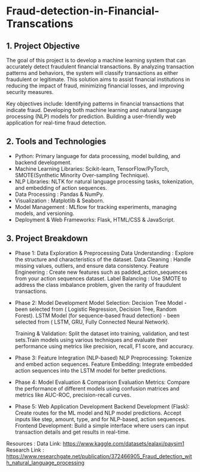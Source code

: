 # Fraud-detection-in-Financial-Transcations

## 1. Project Objective
The goal of this project is to develop a machine learning system that can accurately detect fraudulent financial transactions. By analyzing transaction patterns and behaviors, the system will classify transactions as either fraudulent or legitimate. This solution aims to assist financial institutions in reducing the impact of fraud, minimizing financial losses, and improving security measures.

Key objectives include:
Identifying patterns in financial transactions that indicate fraud.
Developing both machine learning and natural language processing (NLP) models for prediction.
Building a user-friendly web application for real-time fraud detection.

## 2. Tools and Technologies
- Python: Primary language for data processing, model building, and backend development.
- Machine Learning Libraries: Scikit-learn, TensorFlow/PyTorch, SMOTE(Synthetic Minority Over-sampling Technique).
- NLP Libraries: NLTK for natural language processing tasks, tokenization, and embedding of action sequences.
- Data Processing : Pandas & NumPy.
- Visualization : Matplotlib & Seaborn.
- Model Management : MLflow for tracking experiments, managing models, and versioning.
- Deployment & Web Frameworks: Flask, HTML/CSS & JavaScript.

## 3. Project Breakdown
* Phase 1: Data Exploration & Preprocessing
    Data Understanding : Explore the structure and characteristics of the dataset. 
    Data Cleaning : Handle missing values, outliers, and ensure data consistency.
    Feature Engineering : Create new features such as padded_action_sequences from your action sequences dataset.
    Label Balancing : Use SMOTE to address the class imbalance problem, given the rarity of fraudulent transactions.
  
* Phase 2: Model Development
    Model Selection:
      Decision Tree Model - been selected from ( Logistic Regression, Decision Tree, Random Forest).
      LSTM Model (for sequence-based fraud detection) - been selected from ( LSTM, GRU, Fully Connected Neural Network).
   
    Training & Validation: Split the dataset into training, validation, and test sets.Train models using various techniques and evaluate their performance using metrics like       precision, recall, F1 score, and accuracy.
  
* Phase 3: Feature Integration (NLP-based)
    NLP Preprocessing: Tokenize and embed action sequences.
    Feature Embedding: Integrate embedded action sequences into the LSTM model for better predictions.
  
* Phase 4: Model Evaluation & Comparison
    Evaluation Metrics: Compare the performance of different models using confusion matrices and metrics like AUC-ROC, precision-recall curves.
  
* Phase 5: Web Application Development
    Backend Development (Flask):
      Create routes for the ML model and NLP model predictions.
      Accept inputs like step, amount, type, and for NLP-based, action sequences.
    Frontend Development: Build a simple interface where users can input transaction details and get results in real-time.



Resources :
Data Link: https://www.kaggle.com/datasets/ealaxi/paysim1
Research Link : https://www.researchgate.net/publication/372466905_Fraud_detection_with_natural_language_processing

